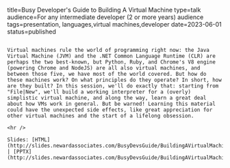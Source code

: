 title=Busy Developer's Guide to Building A Virtual Machine
type=talk
audience=For any intermediate developer (2 or more years) audience
tags=presentation, languages,virtual machines,developer
date=2023-06-01
status=published
~~~~~~

Virtual machines rule the world of programming right now: the Java Virtual Machine (JVM) and the .NET Common Language Runtime (CLR) are perhaps the two best-known, but Python, Ruby, and Chrome's V8 engine (powering Chrome and NodeJS) are all also virtual machines, and between those five, we have most of the world covered. But how do these machines work? On what principles do they operate? In short, how are they built? In this session, we'll do exactly that: starting from "File|New", we'll build a working interpreter for a (overly) simplistic virtual machine, and along the way, learn a great deal about how VMs work in general. But be warned! Learning this material could have the unexpected side effects, like great appreciation for other virtual machines and the start of a lifelong obsession.
    
<hr />

Slides: [HTML](http://slides.newardassociates.com/BusyDevsGuide/BuildingAVirtualMachine.html) | [PPTX](http://slides.newardassociates.com/BusyDevsGuide/BuildingAVirtualMachine.pptx)
